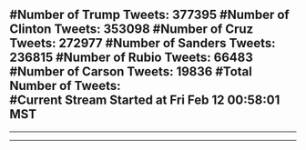 #Number of Trump Tweets: 377395
#Number of Clinton Tweets: 353098
#Number of Cruz Tweets: 272977
#Number of Sanders Tweets: 236815
#Number of Rubio Tweets: 66483
#Number of Carson Tweets: 19836
#Total Number of Tweets:  
#Current Stream Started at Fri Feb 12 00:58:01 MST
---
---
---
